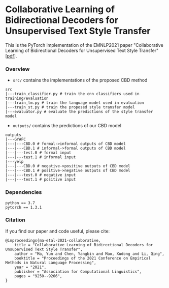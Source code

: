 # Collaborative Learning of Bidirectional Decoders for Unsupervised Text Style Transfer
This is the PyTorch implementation of the EMNLP2021 paper "Collaborative Learning of Bidirectional Decoders for Unsupervised Text Style Transfer"[[pdf](https://aclanthology.org/2021.emnlp-main.729.pdf)].

### Overview
- `src/` contains the implementations of the proposed CBD method
```
src
|---train_classifier.py # train the cnn classifiers used in training/evaluation
|---train_lm.py # train the language model used in evaluation
|---train_st.py # train the proposed style transfer model
|---evaluator.py # evaluate the predictions of the style transfer model

```
- `outputs/` contains the predictions of our CBD model
```
outputs
|---GYAFC
|---|---CBD.0 # formal->informal outputs of CBD model
|---|---CBD.1 # informal->formal outputs of CBD model
|---|---test.0 # formal input
|---|---test.1 # informal input
|---yelp
|---|---CBD.0 # negative->positive outputs of CBD model
|---|---CBD.1 # positive->negative outputs of CBD model
|---|---test.0 # negative input
|---|---test.1 # positive input
```

### Dependencies
```
python == 3.7
pytorch == 1.3.1
```

### Citation
If you find our paper and code useful, please cite:
```
@inproceedings{ma-etal-2021-collaborative,
    title = "Collaborative Learning of Bidirectional Decoders for Unsupervised Text Style Transfer",
    author = "Ma, Yun and Chen, Yangbin and Mao, Xudong and Li, Qing",
    booktitle = "Proceedings of the 2021 Conference on Empirical Methods in Natural Language Processing",
    year = "2021",
    publisher = "Association for Computational Linguistics",
    pages = "9250--9266",
}

```


